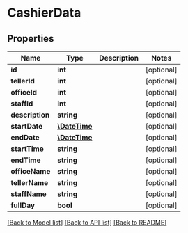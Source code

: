 # CashierData

## Properties
Name | Type | Description | Notes
------------ | ------------- | ------------- | -------------
**id** | **int** |  | [optional] 
**tellerId** | **int** |  | [optional] 
**officeId** | **int** |  | [optional] 
**staffId** | **int** |  | [optional] 
**description** | **string** |  | [optional] 
**startDate** | [**\DateTime**](\DateTime.md) |  | [optional] 
**endDate** | [**\DateTime**](\DateTime.md) |  | [optional] 
**startTime** | **string** |  | [optional] 
**endTime** | **string** |  | [optional] 
**officeName** | **string** |  | [optional] 
**tellerName** | **string** |  | [optional] 
**staffName** | **string** |  | [optional] 
**fullDay** | **bool** |  | [optional] 

[[Back to Model list]](../../README.md#documentation-for-models) [[Back to API list]](../../README.md#documentation-for-api-endpoints) [[Back to README]](../../README.md)

